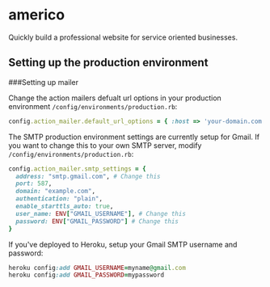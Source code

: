 # americo

Quickly build a professional website for service oriented businesses.

## Setting up the production environment

###Setting up mailer

Change the action mailers defualt url options in your production environment `/config/environments/production.rb`:
```ruby
config.action_mailer.default_url_options = { :host => 'your-domain.com' }
```

The SMTP production environment settings are currently setup for Gmail. If you want to change this to your own SMTP server, modify `/config/environments/production.rb`:
```ruby
config.action_mailer.smtp_settings = {
  address: "smtp.gmail.com", # Change this
  port: 587,
  domain: "example.com",
  authentication: "plain",
  enable_starttls_auto: true,
  user_name: ENV["GMAIL_USERNAME"], # Change this
  password: ENV["GMAIL_PASSWORD"] # Change this
}
```


If you've deployed to Heroku, setup your Gmail SMTP username and password:
```ruby
heroku config:add GMAIL_USERNAME=myname@gmail.com
heroku config:add GMAIL_PASSWORD=mypassword 
```
